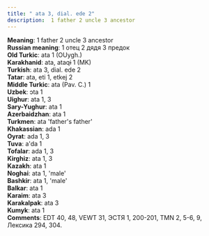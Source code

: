 ```yaml
---
title: " ata 3, dial. ede 2"
description:  1 father 2 uncle 3 ancestor
---
```


<strong>Meaning</strong>:  1 father 2 uncle 3 ancestor<br>
<strong>Russian meaning</strong>:  1 отец 2 дядя 3 предок<br>
<strong>Old Turkic</strong>:  ata 1 (OUygh.)<br>
<strong>Karakhanid</strong>:  ata, ataqɨ 1 (MK)<br>
<strong>Turkish</strong>:  ata 3, dial. ede 2<br>
<strong>Tatar</strong>:  ata, eti 1, etkej 2<br>
<strong>Middle Turkic</strong>:  ata (Pav. C.) 1<br>
<strong>Uzbek</strong>:  ɔta 1<br>
<strong>Uighur</strong>:  ata 1, 3<br>
<strong>Sary-Yughur</strong>:  ata 1<br>
<strong>Azerbaidzhan</strong>:  ata 1<br>
<strong>Turkmen</strong>:  ata 'father's father'<br>
<strong>Khakassian</strong>:  ada 1<br>
<strong>Oyrat</strong>:  ada 1, 3<br>
<strong>Tuva</strong>:  a'da 1<br>
<strong>Tofalar</strong>:  ada 1, 3<br>
<strong>Kirghiz</strong>:  ata 1, 3<br>
<strong>Kazakh</strong>:  ata 1<br>
<strong>Noghai</strong>:  ata 1, 'male'<br>
<strong>Bashkir</strong>:  ata 1, 'male'<br>
<strong>Balkar</strong>:  ata 1<br>
<strong>Karaim</strong>:  ata 3<br>
<strong>Karakalpak</strong>:  ata 3<br>
<strong>Kumyk</strong>:  ata 1<br>
<strong>Comments</strong>:  EDT 40, 48, VEWT 31, ЭСТЯ 1, 200-201, TMN 2, 5-6, 9, Лексика 294, 304.<br>


